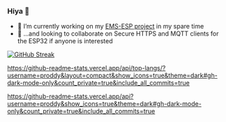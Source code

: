 ### Hiya 👋

- 🔭 I’m currently working on my [EMS-ESP project](https://emsesp.github.io/docs/#/) in my spare time
- 👯 ...and looking to collaborate on Secure HTTPS and MQTT clients for the ESP32 if anyone is interested

[![GitHub Streak](https://streak-stats.demolab.com?user=proddy&theme=onedark&hide_border=true)](https://git.io/streak-stats)

https://github-readme-stats.vercel.app/api/top-langs/?username=proddy&layout=compact&show_icons=true&theme=dark#gh-dark-mode-only&count_private=true&include_all_commits=true

https://github-readme-stats.vercel.app/api?username=proddy&show_icons=true&theme=dark#gh-dark-mode-only&count_private=true&include_all_commits=true
